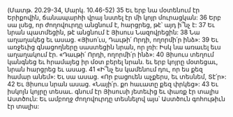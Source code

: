 (Մատթ. 20.29-34, Մարկ. 10.46-52)
35 Եւ երբ նա մօտենում էր Երիքովին, ճանապարհի վրայ նստել էր մի կոյր մուրացկան: 36 Երբ սա լսեց, որ ժողովուրդը անցնում է, հարցրեց, թէ՝ այդ ի՞նչ է: 37 Եւ նրան պատմեցին, թէ անցնում է Յիսուս Նազովրեցին: 38 Նա աղաղակեց եւ ասաց. «Յիսո՛ւս, Դաւթի՛ Որդի, ողորմի՛ր ինձ»: 39 Եւ առջեւից գնացողները սաստեցին նրան, որ լռի: Իսկ նա առաւել եւս աղաղակում էր. «Դաւթի՛ Որդի, ողորմի՛ր ինձ»: 40 Յիսուս տեղում կանգնեց եւ հրամայեց իր մօտ բերել նրան. եւ երբ կոյրը մօտեցաւ, նրան հարցրեց եւ ասաց. 41 «Ի՞նչ ես կամենում դու, որ ես քեզ համար անեմ»: Եւ սա ասաց. «Որ բացուեն աչքերս, եւ տեսնեմ, Տէ՛ր»: 42 Եւ Յիսուս նրան ասաց. «Նայի՛ր. քո հաւատը քեզ փրկեց»: 43 Եւ իսկոյն կոյրը տեսաւ. գնում էր Յիսուսի յետեւից եւ փառք էր տալիս Աստծուն: Եւ ամբողջ ժողովուրդը տեսնելով այս՝ Աստծուն գոհութիւն էր տալիս:
